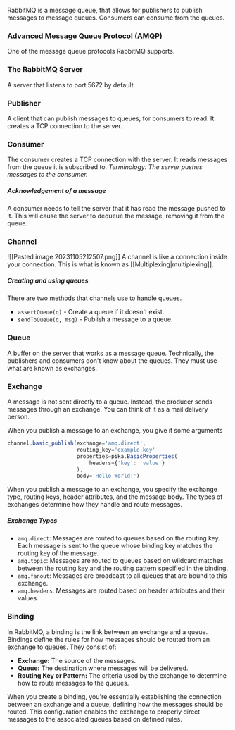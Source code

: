 RabbitMQ is a message queue, that allows for publishers to publish messages to message queues. Consumers can consume from the queues.

### Advanced Message Queue Protocol (AMQP)
One of the message queue protocols RabbitMQ supports.

### The RabbitMQ Server
A server that listens to port 5672 by default.

### Publisher
A client that can publish messages to queues, for consumers to read.
It creates a TCP connection to the server.

### Consumer
The consumer creates a TCP connection with the server. It reads messages from the queue it is subscribed to. *Terminology: The server pushes messages to the consumer.*
##### Acknowledgement of a message
A consumer needs to tell the server that it has read the message pushed to it. This will cause the server to dequeue the message, removing it from the queue.

### Channel
![[Pasted image 20231105212507.png]]
A channel is like a connection inside your connection.
This is what is known as [[Multiplexing|multiplexing]].
##### Creating and using queues
There are two methods that channels use to handle queues.
- `assertQueue(q)` - Create a queue if it doesn't exist.
- `sendToQueue(q, msg)` - Publish a message to a queue.

### Queue
A buffer on the server that works as a message queue.
Technically, the publishers and consumers don't know about the queues. They must use what are known as exchanges.

### Exchange
A message is not sent directly to a queue. Instead, the producer sends messages through an exchange. You can think of it as a mail delivery person.

When you publish a message to an exchange, you give it some arguments
```javascript
channel.basic_publish(exchange='amq.direct',
					  routing_key='example.key'
					  properties=pika.BasicProperties(
						  headers={'key': 'value'}
					  ),
					  body='Hello World!')
```

When you publish a message to an exchange, you specify the exchange type, routing keys, header attributes, and the message body. The types of exchanges determine how they handle and route messages.
##### Exchange Types

- `amq.direct`: Messages are routed to queues based on the routing key. Each message is sent to the queue whose binding key matches the routing key of the message.
- `amq.topic`: Messages are routed to queues based on wildcard matches between the routing key and the routing pattern specified in the binding.
- `amq.fanout`: Messages are broadcast to all queues that are bound to this exchange.
- `amq.headers`: Messages are routed based on header attributes and their values.

### Binding

In RabbitMQ, a binding is the link between an exchange and a queue. Bindings define the rules for how messages should be routed from an exchange to queues. They consist of:

- **Exchange:** The source of the messages.
- **Queue:** The destination where messages will be delivered.
- **Routing Key or Pattern:** The criteria used by the exchange to determine how to route messages to the queues.

When you create a binding, you're essentially establishing the connection between an exchange and a queue, defining how the messages should be routed. This configuration enables the exchange to properly direct messages to the associated queues based on defined rules.